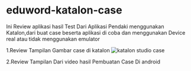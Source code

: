 # eduword-katalon-case

Ini Review aplikasi hasil Test Dari Aplikasi Pendaki menggunakan Katalon,dari buat case beserta aplikasi di coba dan menggunakan Device real atau tidak menggunakan emulator

1.Review Tampilan Gambar case di katalon
![katalon studio case](https://user-images.githubusercontent.com/45755372/209416505-37ffdccd-228d-4886-8788-37e4a520d0b2.PNG)

2.Review Tampilan Dari video hasil Pembuatan Case Di android
